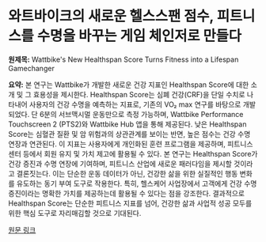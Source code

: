 # 와트바이크의 새로운 헬스스팬 점수, 피트니스를 수명을 바꾸는 게임 체인저로 만들다

**원제목:** Wattbike's New Healthspan Score Turns Fitness into a Lifespan Gamechanger

**요약:** 본 연구는 Wattbike가 개발한 새로운 건강 지표인 Healthspan Score에 대한 소개 및 그 효용성을 제시한다.  Healthspan Score는 심폐 건강(CRF)을 단일 수치로 나타내어 사용자의 건강 수명을 예측하는 지표로, 기존의 VO₂ max 연구를 바탕으로 개발되었다.  단 6분의 서브맥시멀 운동만으로 측정 가능하며, Wattbike Performance Touchscreen 2 (PTS2)와 Wattbike Hub 앱을 통해 제공된다.  낮은 Healthspan Score는 심혈관 질환 및 암 위험과의 상관관계를 보이는 반면, 높은 점수는 건강 수명 연장과 연관된다.  이 지표는 사용자에게 개인화된 훈련 프로그램을 제공하며, 피트니스센터 등에서 회원 유지 및 가치 제고에 활용될 수 있다.  본 연구는 Healthspan Score가 건강 증진과 수명 연장에 기여하며, 피트니스 산업에 새로운 패러다임을 제시할 것이라고 결론짓는다.  이는 단순한 운동 데이터가 아닌, 건강한 삶을 위한 실질적인 행동 변화를 유도하는 동기 부여 도구로 작용한다.  특히,  헬스케어 사업장에서 고객에게 건강 수명 증진이라는 명확한 가치를 제공하는데 활용될 수 있다는 점을 강조한다.  결과적으로 Healthspan Score는 단순한 피트니스 지표를 넘어, 건강한 삶과 사업적 성공 모두를 위한 핵심 도구로 자리매김할 것으로 기대된다.

[원문 링크](https://sustainhealth.fit/lifestyle/how-wattbikes-healthspan-score-transforms-vo%E2%82%82-max-into-a-lifespan-predictor/)
